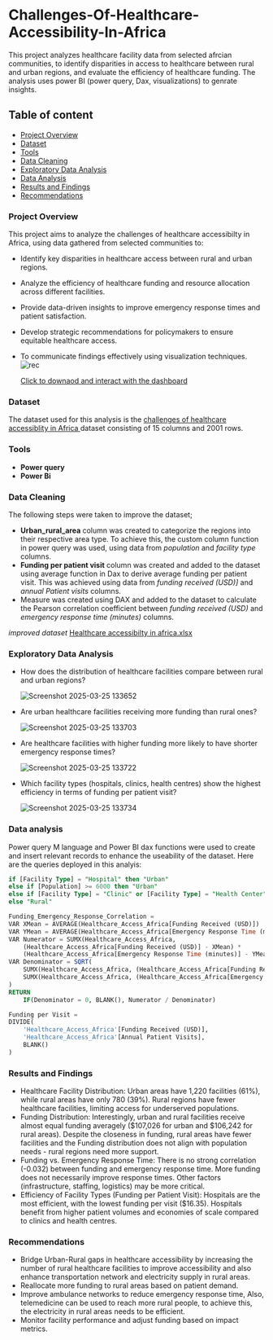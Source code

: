 # Challenges-Of-Healthcare-Accessibility-In-Africa
This project analyzes healthcare facility data from selected afrcian communities, to identify disparities in access to healthcare between rural and urban regions, 
and evaluate the efficiency of healthcare funding. The analysis uses power BI (power query, Dax, visualizations) to genrate insights.

## Table of content
- [Project Overview](#project-overview)
- [Dataset](#dataset)
- [Tools](#tools)
- [Data Cleaning](#data-cleaning)
- [Exploratory Data Analysis](#exploratory-data-analysis)
- [Data Analysis](#data-analysis)
- [Results and Findings](#results-and-findings)
- [Recommendations](#recommendations)


### Project Overview

This project aims to analyze the challenges of healthcare accessibilty in Africa, using data gathered from selected communities to:
- Identify key disparities in healthcare access between rural and urban regions.
- Analyze the efficiency of healthcare funding and resource allocation across different facilities.
- Provide data-driven insights to improve emergency response times and patient satisfaction.
- Develop strategic recommendations for policymakers to ensure equitable healthcare access.
- To communicate findings effectively using visualization techniques.
![rec](https://github.com/user-attachments/assets/96df4922-8f9f-4859-94b0-65b8f7a0c7ff)

  [Click to downaod and interact with the dashboard](https://github.com/timiols/Challenges-Of-Healthcare-Accessibility-In-Africa/blob/5ce4d3b0be98d6925f70ff43da2936879b9c71cd/CHALLENGES%20OF%20HEALTHCARE%20ACCESSIBILTY%20IN%20NIGERIA.pbix)

### Dataset

The dataset used for this analysis is the [challenges of healthcare accessiblity in Africa ](https://github.com/timiols/Challenges-Of-Healthcare-Accessibility-In-Africa/blob/main/Healthcare_Access_Africa.csv) dataset consisting of 15 columns and 2001 rows.
### Tools
- **Power query**
- **Power Bi**
  
### Data Cleaning

The following steps were taken to improve the dataset;
- **Urban_rural_area** column was created to categorize the regions into their respective area type. To achieve this, the custom column function in power query was used, using data from *population* and *facility type* columns.
- **Funding per patient visit** column was created and added to the dataset using average function in Dax to derive average funding per patient visit. This was achieved using data from *funding received (USD)]*  and *annual Patient visits* columns.
- Measure was created using DAX  and added to the dataset to calculate the Pearson correlation coefficient between *funding received (USD)* and *emergency response time (minutes)* columns.

 *improved dataset* [Healthcare accessibilty in africa.xlsx](https://github.com/timiols/Challenges-Of-Healthcare-Accessibility-In-Africa/blob/main/CLEAN%20DATASET.csv)

### Exploratory Data Analysis

- How does the distribution of healthcare facilities compare between rural and urban regions?

  ![Screenshot 2025-03-25 133652](https://github.com/user-attachments/assets/9a3007dd-8eae-427c-b8e7-336df6cb943c)
- Are urban healthcare facilities receiving more funding than rural ones?

   ![Screenshot 2025-03-25 133703](https://github.com/user-attachments/assets/c9fa1ddf-9def-45ee-8dc6-a99f97a0620f)
- Are healthcare facilities with higher funding more likely to have shorter emergency response times?

  ![Screenshot 2025-03-25 133722](https://github.com/user-attachments/assets/ba92d887-3f6a-4271-9f35-debf4a51b926)

- Which facility types (hospitals, clinics, health centres) show the highest efficiency in terms of funding per patient visit?

  ![Screenshot 2025-03-25 133734](https://github.com/user-attachments/assets/55ade1f7-0713-4bae-8b8b-dd562db7bb92)

 ### Data analysis
 
 Power query M language and Power BI dax functions were used to create and insert relevant records to enhance the useability of the dataset.
 Here are the queries deployed in this analyis:
 ```SQL
if [Facility Type] = "Hospital" then "Urban" 
else if [Population] >= 6000 then "Urban" 
else if [Facility Type] = "Clinic" or [Facility Type] = "Health Center" and [Population] < 6000 then "Rural" 
else "Rural"
```
```SQL
Funding_Emergency_Response_Correlation = 
VAR XMean = AVERAGE(Healthcare_Access_Africa[Funding Received (USD)])
VAR YMean = AVERAGE(Healthcare_Access_Africa[Emergency Response Time (minutes)])
VAR Numerator = SUMX(Healthcare_Access_Africa, 
    (Healthcare_Access_Africa[Funding Received (USD)] - XMean) * 
    (Healthcare_Access_Africa[Emergency Response Time (minutes)] - YMean))
VAR Denominator = SQRT(
    SUMX(Healthcare_Access_Africa, (Healthcare_Access_Africa[Funding Received (USD)] - XMean)^2) *
    SUMX(Healthcare_Access_Africa, (Healthcare_Access_Africa[Emergency Response Time (minutes)] - YMean)^2)
)
RETURN 
    IF(Denominator = 0, BLANK(), Numerator / Denominator)
```
```SQL
Funding per Visit = 
DIVIDE(
    'Healthcare_Access_Africa'[Funding Received (USD)], 
    'Healthcare_Access_Africa'[Annual Patient Visits], 
    BLANK()
)
```

### Results and Findings

- Healthcare Facility Distribution: Urban areas have 1,220 facilities (61%), while rural areas have only 780 (39%). Rural regions have fewer healthcare facilities, limiting access for      underserved populations.
- Funding Distribution: Interestingly, urban and rural facilities receive almost equal funding averagely ($107,026 for urban and $106,242 for rural areas). Despite the closeness in         funding, rural areas have fewer facilities and the Funding distribution does not align with population needs - rural regions need more support.
- Funding vs. Emergency Response Time: There is no strong correlation (-0.032) between funding and emergency response time. More funding does not necessarily improve response times.        Other factors (infrastructure, staffing, logistics) may be more critical.
- Efficiency of Facility Types (Funding per Patient Visit): Hospitals are the most efficient, with the lowest funding per visit ($16.35). Hospitals benefit from higher patient volumes      and economies of scale compared to clinics and health centres.
  
### Recommendations

- Bridge Urban-Rural gaps in healthcare accessibility by increasing the number of rural healthcare facilities to improve accessibility and also enhance transportation network and           electricity supply in rural areas.
- Reallocate more funding to rural areas based on patient demand.
- Improve ambulance networks to reduce emergency response time, Also, telemedicine can be used to reach more rural people, to achieve this, the electricity in rural areas needs to be       efficient.
- Monitor facility performance and adjust funding based on impact metrics. 


 


